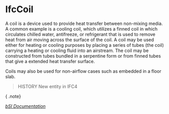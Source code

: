 IfcCoil
=======
A coil is a device used to provide heat transfer between non-mixing media. A
common example is a cooling coil, which utilizes a finned coil in which
circulates chilled water, antifreeze, or refrigerant that is used to remove
heat from air moving across the surface of the coil. A coil may be used either
for heating or cooling purposes by placing a series of tubes (the coil)
carrying a heating or cooling fluid into an airstream. The coil may be
constructed from tubes bundled in a serpentine form or from finned tubes that
give a extended heat transfer surface.  
  
Coils may also be used for non-airflow cases such as embedded in a floor slab.  
  
> HISTORY  New entity in IFC4  
  
{ .note}  
>  
[ _bSI
Documentation_](https://standards.buildingsmart.org/IFC/DEV/IFC4_2/FINAL/HTML/schema/ifchvacdomain/lexical/ifccoil.htm)


